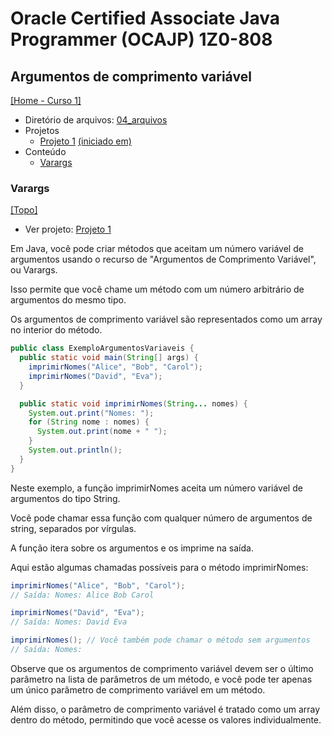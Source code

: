# Oracle Certified Associate Java Programmer (OCAJP) 1Z0-808

## Argumentos de comprimento variável
[[Home - Curso 1]](../../README.md#curso-1)<br />

- Diretório de arquivos: [04_arquivos](./04_arquivos/)
- Projetos
  - [Projeto 1](./04_arquivos/proj_01/) [(iniciado em)](#varargs)
- Conteúdo
  - [Varargs](#varargs)

### Varargs
[[Topo]](#)<br />

- Ver projeto: [Projeto 1](./04_arquivos/proj_01/)

Em Java, você pode criar métodos que aceitam um número variável de argumentos usando o recurso de "Argumentos de Comprimento Variável", ou Varargs.

Isso permite que você chame um método com um número arbitrário de argumentos do mesmo tipo.

Os argumentos de comprimento variável são representados como um array no interior do método.

```java
public class ExemploArgumentosVariaveis {
  public static void main(String[] args) {
    imprimirNomes("Alice", "Bob", "Carol");
    imprimirNomes("David", "Eva");
  }

  public static void imprimirNomes(String... nomes) {
    System.out.print("Nomes: ");
    for (String nome : nomes) {
      System.out.print(nome + " ");
    }
    System.out.println();
  }
}
```

Neste exemplo, a função imprimirNomes aceita um número variável de argumentos do tipo String.

Você pode chamar essa função com qualquer número de argumentos de string, separados por vírgulas.

A função itera sobre os argumentos e os imprime na saída.

Aqui estão algumas chamadas possíveis para o método imprimirNomes:

```java
imprimirNomes("Alice", "Bob", "Carol");
// Saída: Nomes: Alice Bob Carol

imprimirNomes("David", "Eva");
// Saída: Nomes: David Eva

imprimirNomes(); // Você também pode chamar o método sem argumentos
// Saída: Nomes:
```

Observe que os argumentos de comprimento variável devem ser o último parâmetro na lista de parâmetros de um método, e você pode ter apenas um único parâmetro de comprimento variável em um método.

Além disso, o parâmetro de comprimento variável é tratado como um array dentro do método, permitindo que você acesse os valores individualmente.
